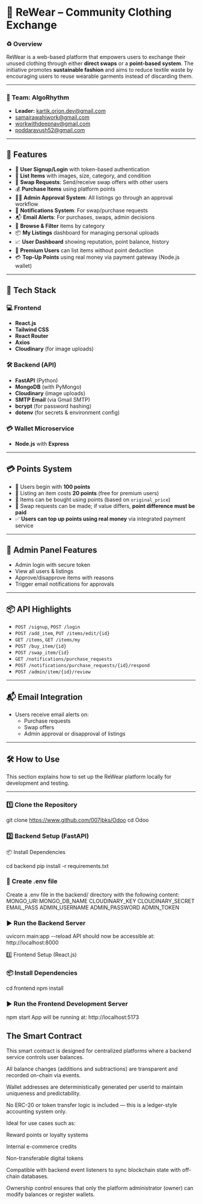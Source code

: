# 🧥 ReWear – Community Clothing Exchange

### ♻️ Overview
ReWear is a web-based platform that empowers users to exchange their unused clothing through either **direct swaps** or a **point-based system**. The initiative promotes **sustainable fashion** and aims to reduce textile waste by encouraging users to reuse wearable garments instead of discarding them.

---

### 👥 Team: AlgoRhythm

- **Leader:** kartik.orion.dev@gmail.com  
- samairawahiwork@gmail.com  
- workwithdeepnav@gmail.com  
- poddarayush52@gmail.com

---

## 🚀 Features

- 🧾 **User Signup/Login** with token-based authentication
- 🧥 **List Items** with images, size, category, and condition
- 🔁 **Swap Requests**: Send/receive swap offers with other users
- 💰 **Purchase Items** using platform points
- 🧑‍⚖️ **Admin Approval System**: All listings go through an approval workflow
- 🔔 **Notifications System**: For swap/purchase requests
- 📬 **Email Alerts**: For purchases, swaps, admin decisions
- 🔎 **Browse & Filter** items by category
- 📦 **My Listings** dashboard for managing personal uploads
- 📈 **User Dashboard** showing reputation, point balance, history
- 🪪 **Premium Users** can list items without point deduction
- 💳 **Top-Up Points** using real money via payment gateway (Node.js wallet)

---

## 🧠 Tech Stack

### 💻 Frontend
- **React.js**
- **Tailwind CSS**
- **React Router**
- **Axios**
- **Cloudinary** (for image uploads)

### 🛠️ Backend (API)
- **FastAPI** (Python)
- **MongoDB** (with PyMongo)
- **Cloudinary** (image uploads)
- **SMTP Email** (via Gmail SMTP)
- **bcrypt** (for password hashing)
- **dotenv** (for secrets & environment config)

### 💳 Wallet Microservice
- **Node.js** with **Express**

---

## 💳 Points System

- 🔰 Users begin with **100 points**
- 🧾 Listing an item costs **20 points** (free for premium users)
- 🛒 Items can be bought using points (based on `original_price`)
- 🔁 Swap requests can be made; if value differs, **point difference must be paid**
- ✅ **Users can top up points using real money** via integrated payment service

---

## 🔐 Admin Panel Features

- Admin login with secure token
- View all users & listings
- Approve/disapprove items with reasons
- Trigger email notifications for approvals

---

## 📦 API Highlights

- `POST /signup`, `POST /login`
- `POST /add_item`, `PUT /items/edit/{id}`
- `GET /items`, `GET /items/my`
- `POST /buy_item/{id}`
- `POST /swap_item/{id}`
- `GET /notifications/purchase_requests`
- `POST /notifications/purchase_requests/{id}/respond`
- `POST /admin/item/{id}/review`

---

## 📬 Email Integration

- Users receive email alerts on:
  - Purchase requests
  - Swap offers
  - Admin approval or disapproval of listings

---

## 🛠️ How to Use

This section explains how to set up the ReWear platform locally for development and testing.

---

### 1️⃣ Clone the Repository

git clone https://www.github.com/007jbks/Odoo
cd Odoo

### 2️⃣ Backend Setup (FastAPI)
📦 Install Dependencies

cd backend
pip install -r requirements.txt
### 📁 Create .env file
Create a .env file in the backend/ directory with the following content:
MONGO_URI
MONGO_DB_NAME
CLOUDINARY_KEY 
CLOUDINARY_SECRET
EMAIL_PASS
ADMIN_USERNAME
ADMIN_PASSWORD
ADMIN_TOKEN
### ▶️ Run the Backend Server

uvicorn main:app --reload
API should now be accessible at: http://localhost:8000

3️⃣ Frontend Setup (React.js)
### 📦 Install Dependencies
cd frontend
npm install
### ▶️ Run the Frontend Development Server
npm start
App will be running at: http://localhost:5173

## The Smart Contract
This smart contract is designed for centralized platforms where a backend service controls user balances.

All balance changes (additions and subtractions) are transparent and recorded on-chain via events.

Wallet addresses are deterministically generated per userId to maintain uniqueness and predictability.

No ERC-20 or token transfer logic is included — this is a ledger-style accounting system only.

Ideal for use cases such as:

Reward points or loyalty systems

Internal e-commerce credits

Non-transferable digital tokens

Compatible with backend event listeners to sync blockchain state with off-chain databases.

Ownership control ensures that only the platform administrator (owner) can modify balances or register wallets.



